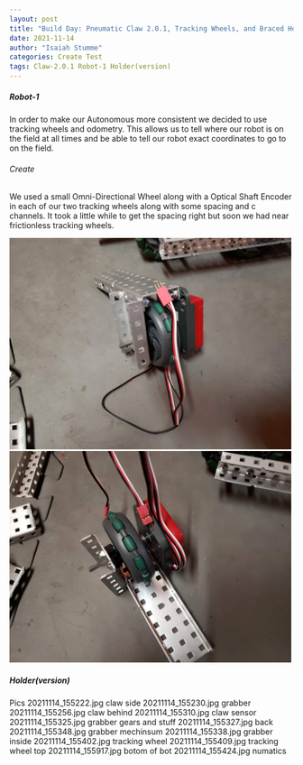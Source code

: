 ```yaml
---
layout: post
title: "Build Day: Pneumatic Claw 2.0.1, Tracking Wheels, and Braced Holder"
date: 2021-11-14
author: "Isaiah Stumme"
categories: Create Test  
tags: Claw-2.0.1 Robot-1 Holder(version)
--- 
```


##### Robot-1

In order to make our Autonomous more consistent we decided to use tracking wheels and odometry. This allows us to tell where our robot is on the field at all times and be able to tell our robot exact coordinates to go to on the field. 

###### Create

We used a small Omni-Directional Wheel along with a Optical Shaft Encoder in each of our two tracking wheels along with some spacing and c channels. It took a little while to get the spacing right but soon we had near frictionless tracking wheels. 

<img class="responsive-img" width="500" src="/assets/pics/Photos-001/20211114_155402.jpg">

<img class="responsive-img" width="500" src="/assets/pics/Photos-001/20211114_155409.jpg">

##### Holder(version)

Pics
20211114_155222.jpg claw side
20211114_155230.jpg grabber
20211114_155256.jpg claw behind
20211114_155310.jpg claw sensor
20211114_155325.jpg grabber gears and stuff
20211114_155327.jpg back
20211114_155348.jpg grabber mechinsum
20211114_155338.jpg grabber inside
20211114_155402.jpg tracking wheel
20211114_155409.jpg tracking wheel top
20211114_155917.jpg botom of bot
20211114_155424.jpg numatics
